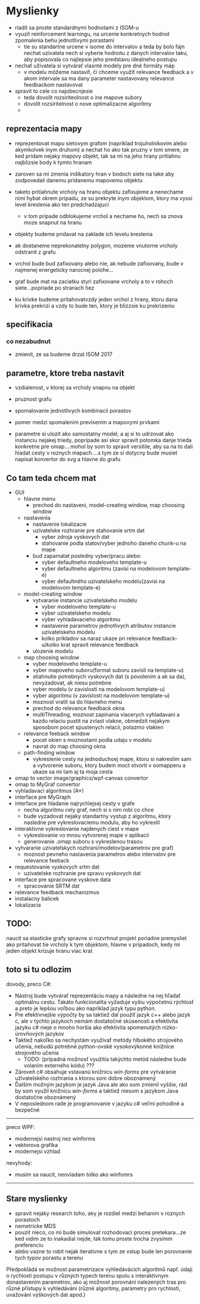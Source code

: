# Myslienky

- riadit sa proste standardnymi hodnotami z ISOM-u
- vyuzit reinforcement learningu, na urcenie konkretnych hodnot zpomalenia behu jednotlivymi porastami
  - tie su standartne urcene v isome do intervalov a teda by bolo fajn nechat uzivatela nech si vyberie hodnotu z danych intervalov taku, aby popisovala co najlepsie jeho predstavu idealneho postupu
- nechať uživatela si vytvárať vlasnté modely pre dné formáty máp
  - v modelu môžeme nastaviť, či chceme využiť relevance feedback a v akom intervale sa ma dany parameter nastavovany relevance feedbackom nastavovat
- spravit to cele co najobecnjesie
  - teda dovolit rozsiriteolnost o ine mapove subory
  - dovolit rozsiritelnost o nove optimalizacne algoritmy
  - 

## reprezentacia mapy

- reprezentovat mapu sietovym grafom (napriklad trojuholnikovim alebo akymkolvek inym druhom) a nechat ho ako tak pruzny v tom smere, ze ked pridam nejaky mapovy objekt, tak sa mi na jeho hrany pritiahnu najblizsie body k tymto hranam
- zaroven sa mi zmenia indikatory hran v bodoch siete na take aby zodpovedali danemu pridanemu mapovemu objektu
- taketo pritiahnute vrcholy na hranu objektu zafixujeme a nenechame nimi hybat okrem pripadu, ze su prekryte inym objektom, ktory ma vyssi level kreslenia ako ten predchadzajuci
  - v tom pripade odblokujeme vrchol a nechame ho, nech sa znova moze snapnut na hranu
- objekty budeme pridavat na zaklade ich levelu kreslenia
- ak dostaneme neprekonatelny polygon, mozeme vnutorne vrcholy odstranit z grafu
- vrchol bude bud zafixovany alebo nie, ak nebude zafixovany, bude v najmenej energeticky narocnej polohe...
- graf bude mat na zaciatku styri zafixovane vrcholy a to v rohoch siete...popriade po stranach tiez

- ku krivke budeme pritahovatvzdy jeden vrchol z hrany, ktoru dana krivka prekrizi a vzdy to bude ten, ktory je blizzsie ku prekrizeniu

## specifikacia

### co nezabudnut

- zmienit, ze sa budeme drzat ISOM 2017

## parametre, ktore treba nastavit

- vzdialenost, v ktorej sa vrcholy snapnu na objekt
- pruznost grafu
- spomalovanie jednotlivych kombinacii porastov
- pomer medzi spomalenim previsenim a mapovymi prvkami

- parametre si ulozit ako samostatny model, a aj si to udrzovat ako instanciu nejakej triedy, popripade asi skor spravit potomka danje trieda konkretne pre omap....mohol by som to spravit versitile, aby sa na to dali hladat cesty v roznych mapach....s tym ze si dotycny bude musiet napisat konvertor do svg a hlavne do grafu

## Co tam teda chcem mat

- GUI
  - hlavne menu
    - prechod do nastaveni, model-creating window, map choosing window
  - nastavenia
    - nastavenie lokalizacie
    - uzivatelske rozhranie pre stahovanie srtm dat
      - vyber zdroja vyskovych dat
      - stahovanie podla statov/vyber jednoho daneho chunk-u na mape
    - bud zapamatat posledny vyber/pracu alebo:
      - vyber defaultneho modeloveho template-u
      - vyber defaultneho algoritmu (zavisi na modelovom template-e)
      - vyber defaultného uzivatelskeho modelu(zavisi na modelovom template-e)
  - model-creating window
    - vytvaranie instancie uzivatelskeho modelu
      - vyber modeloveho template-u
      - vyber uzivatelskeho modelu
      - vyber vyhladavacieho algoritmu
      - nastavenie parametrov jednotlivych atributov instancie uzivatelskeho modelu
      - kolko prikladov sa naraz ukaze pri relevance feedback-u/kolko krat spravit relevance feedback
    - ulozenie modelu
  - map choosing window
    - vyber modeloveho template-u
    - vyber mapoveho suboru(format suboru zavisli na template-u)
    - stiahnutie potrebnych vyskovych dat (s povolenim a ak sa da), nevyzadovat, ak niesu potrebne
    - vyber modelu (v zavislosti na modelovom template-u)
    - vyber algoritmu (v zavislosti na modelovom template-u)
    - moznost vratit sa do hlavneho menu
    - prechod do relevance feedback okna
    - multiThreading, moznost zapinania viacerych vyhladavani a kazdu relaciu pustit na zvlast vlakne, obmedzit nejakym sposobom pocet spustenych relacii, potazmo vlakien
  - relevance feeback window
    - pocet okien s moznostami podla udaju v modelu
    - navrat do map choosing okna
  - path-finding window
    - vykreslenie cesty na jednoduchoej mape, ktoru si nakreslim sam a vytvorenie suboru, ktory budem moct otvorti v oomapperu a ukaze sa mi tam aj ta moja cesta
- omap to vector image/graphics/wpf-canvas convertor
- omap to MyGraf convertor
- vyhladavaci algoritmus (A*)
- interface pre MyGraph
- interface pre hladanie najrychlejsej cesty v grafe
  - necha algoritmu cely graf, nech si s nim robi co chce
  - bude vyzadovat nejaky standartny vystup z algoritmu, ktory nasledne pre vykreslovaciemu modulu, aby ho vykreslil
- interaktivne vykreslovanie najdenych ciest v mape
  - vykreslovanie vo mnou vytvorenej mape v aplikacii
  - generovanie .omap suboru s vykreslenou trasou
- vytvaranie uzivatelskych rozhrani/modelov(parametrov pre graf)
  - moznost pevneho nastavenia parametrov alebo intervalov pre relevance feeback
- requestovanie vyskovych srtm dat
  - uzivatelske rozhranie pre spravu vyskovych dat
- interface pre spracovane vyskove data
  - spracovanie SRTM dat
- relevance feedback mechanizmus
- instalacny balicek
- lokalizacia

## TODO:

naucit sa elasticke grafy
spravne si rozvrhnut projekt
poriadne premysliet ako pritahovat tie vrcholy k tym objektom, hlavne v pripadoch, kedy mi jeden objekt krizuje hranu viac krat

## toto si tu odlozim

dovody, preco C#:

- Nástroj bude vytvárať reprezentáciu mapy a následne na nej hľadať optimálnu cestu. Takáto funkcionalita vyžaduje vyšiu výpočetnú rýchlosť a preto je lepšou voľbou ako napríklad jazyk typu python.
- Pre efektívnejšie výpočty by sa taktiež dal použiť jazyk c++ alebo jazyk c, ale v týchto jazykoch nemám dostatočné skúsenosti a efektivita jazyku c# nieje o mnoho horšia ako efektivita spomenutých nízko-úrovňových jazykov
- Taktiež nakoľko sa nechystám využívať metódy hlbokého strojového učenia, nebudú potrebné python-ovské vysokovýkonné knižnice strojového učenia
  - TODO: (prípadná možnosť využitia takýchto metód následne bude volaním externého kódu) ???
- Zároveň c# obsahuje vstavanú knižnicu *win-forms* pre vytváranie uživatelského rozhrania s ktorou som dobre oboznámený
- Ďalším možným jazykom je jazyk Java ale ako som zmienil vyššie, rád by som využil knižnicu *win-forms* a taktiež niesom s jazykom Java dostatočne oboznámený
- V neposlednom rade je programovanie v jazyku c# veľmi pohodlné a bezpečné

---

preco WPF:

- modernejsi nastroj nez winforms
- vektorova grafika
- modernejsi vzhlad

nevyhody:

- musim sa naucit, neovladam tolko ako winfomrs

---

## Stare myslienky


- spravit nejaky research toho, aky je rozdiel medzi behanim v roznych porastoch
- nemetricke MDS
- pouzit nieco, co mi bude simulovat rozhodovaci proces pretekara...ze ked vidim ze to inakadial nejde, tak tomu proste trocha zvysimm preferenciu
- alebo vazne to robit nejak iterativne s tym ze vstup bude len porovnanie tych typov porastu a terenu

Předpokládá se možnost parametrizace vyhledávácích algoritmů např. údaji o rychlosti postupu v různých typech terénu spolu s interaktívnym donastavením parametrov, ako aj možnost porovnání nalezených tras pro různé přístupy k vyhledávání (různé algoritmy, parametry pro rychlosti, uvažování výškových dat apod.)